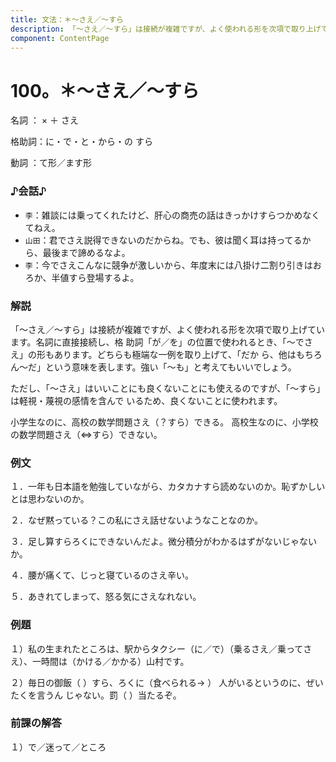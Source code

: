 ```yaml
---
title: 文法：＊～さえ／～すら
description: 「～さえ／～すら」は接続が複雑ですが、よく使われる形を次項で取り上げています。名詞に直接接続し、格 助詞「が／を」の位置で使われるとき、「～でさえ」の形もあります。どちらも極端な一例を取り上げて、「だか ら、他はもちろん～だ」という意味を表します。強い「～も」と考えてもいいでしょう。
component: ContentPage
---
```



# 100。＊～さえ／～すら
名詞 ： × ＋ さえ

格助詞：に・で・と・から・の すら

動詞 ：て形／ます形  
### ♪会話♪
- `李`：雑談には乗ってくれたけど、肝心の商売の話はきっかけすらつかめなくてねえ。
- `山田`：君でさえ説得できないのだからね。でも、彼は聞く耳は持ってるから、最後まで諦めるなよ。
- `李`：今でさえこんなに競争が激しいから、年度末には八掛け二割り引きはおろか、半値すら登場するよ。
### 解説
「～さえ／～すら」は接続が複雑ですが、よく使われる形を次項で取り上げています。名詞に直接接続し、格 助詞「が／を」の位置で使われるとき、「～でさえ」の形もあります。どちらも極端な一例を取り上げて、「だか ら、他はもちろん～だ」という意味を表します。強い「～も」と考えてもいいでしょう。

ただし、「～さえ」はいいことにも良くないことにも使えるのですが、「～すら」は軽視・蔑視の感情を含んで いるため、良くないことに使われます。

小学生なのに、高校の数学問題さえ（？すら）できる。 高校生なのに、小学校の数学問題さえ（⇔すら）できない。
### 例文
１．一年も日本語を勉強していながら、カタカナすら読めないのか。恥ずかしいとは思わないのか。

２．なぜ黙っている？この私にさえ話せないようなことなのか。

３．足し算すらろくにできないんだよ。微分積分がわかるはずがないじゃないか。

４．腰が痛くて、じっと寝ているのさえ辛い。

５．あきれてしまって、怒る気にさえなれない。
### 例題
１）私の生まれたところは、駅からタクシー（に／で）（乗るさえ／乗ってさえ）、一時間は（かける／かかる）山村です。

２）毎日の御飯（ ）すら、ろくに（食べられる→ ） 人がいるというのに、ぜいたくを言うん じゃない。罰（ ）当たるぞ。
### 前課の解答
１）で／迷って／ところ
